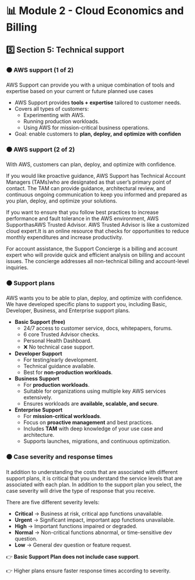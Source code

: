 # 📊 Module 2 - Cloud Economics and Billing

## 5️⃣ Section 5: Technical support

### 🟠 AWS support (1 of 2)

AWS Support can provide you with a unique combination of tools and expertise based on your current or future planned use cases

- AWS Support provides **tools + expertise** tailored to customer needs.
- Covers all types of customers:
    - Experimenting with AWS.
    - Running production workloads.
    - Using AWS for mission-critical business operations.
- Goal: enable customers to **plan, deploy, and optimize with confiden**

### 🟠 AWS support (2 of 2)

With AWS, customers can plan, deploy, and optimize with confidence.

If you would like proactive guidance, AWS Support has Technical Account Managers (TAMs)who are designated as that user’s primary point of contact. The TAM can provide guidance, architectural review, and continuous ongoing communication to keep you informed and prepared as you plan, deploy, and optimize your solutions.

If you want to ensure that you follow best practices to increase performance and fault tolerance in the AWS environment, AWS SupporthasAWS Trusted Advisor. AWS Trusted Advisor is like a customized cloud expert.It is an online resource that checks for opportunities to reduce monthly expenditures and increase productivity.

For account assistance, the Support Concierge is a billing and account expert who will provide quick and efficient analysis on billing and account issues. The concierge addresses all non-technical billing and account-level inquiries.

### 🟠 Support plans

AWS wants you to be able to plan, deploy, and optimize with confidence. We have developed specific plans to support you, including Basic, Developer, Business, and Enterprise support plans.

- **Basic Support (free)**
    - 24/7 access to customer service, docs, whitepapers, forums.
    - 6 core Trusted Advisor checks.
    - Personal Health Dashboard.
    - ❌ No technical case support.
- **Developer Support**
    - For testing/early development.
    - Technical guidance available.
    - Best for **non-production workloads**.
- **Business Support**
    - For **production workloads**.
    - Suitable for organizations using multiple key AWS services extensively.
    - Ensures workloads are **available, scalable, and secure**.
- **Enterprise Support**
    - For **mission-critical workloads**.
    - Focus on **proactive management** and best practices.
    - Includes **TAM** with deep knowledge of your use case and architecture.
    - Supports launches, migrations, and continuous optimization.

### 🟠 Case severity and response times

It addition to understanding the costs that are associated with different support plans, it is critical that you understand the service levels that are associated with each plan. In addition to the support plan you select, the case severity will drive the type of response that you receive.

There are five different severity levels:

- **Critical** → Business at risk, critical app functions unavailable.
- **Urgent** → Significant impact, important app functions unavailable.
- **High** → Important functions impaired or degraded.
- **Normal** → Non-critical functions abnormal, or time-sensitive dev question.
- **Low** → General dev question or feature request.

👉 **Basic Support Plan does not include case support**.

👉 Higher plans ensure faster response times according to severity.